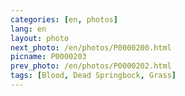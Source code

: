 ```yaml
---
categories: [en, photos]
lang: en
layout: photo
next_photo: /en/photos/P0000200.html
picname: P0000203
prev_photo: /en/photos/P0000202.html
tags: [Blood, Dead Springbock, Grass]
---
```

